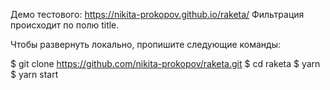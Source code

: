 Демо тестового: https://nikita-prokopov.github.io/raketa/
Фильтрация происходит по полю title.

Чтобы развернуть локально, пропишите следующие команды:

$ git clone https://github.com/nikita-prokopov/raketa.git
$ cd raketa
$ yarn
$ yarn start

